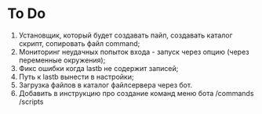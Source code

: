 # To Do

1. Установщик, который будет создавать пайп, создавать каталог скрипт, сопировать файл command;
2. Мониторинг неудачных попыток входа - запуск через опцию (через переменные окружения);
3. Фикс ошибки когда lastb не содержит записей;
4. Путь к lastb вынести в настройки;
5. Загрузка файлов в каталог файлсервера через бот.
6. Добавить в инструкцию про создание команд меню бота /commands /scripts
